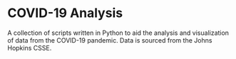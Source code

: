 # COVID-19 Analysis
A collection of scripts written in Python to aid the analysis and visualization of data from the COVID-19 pandemic. Data is sourced from the Johns Hopkins CSSE. 
